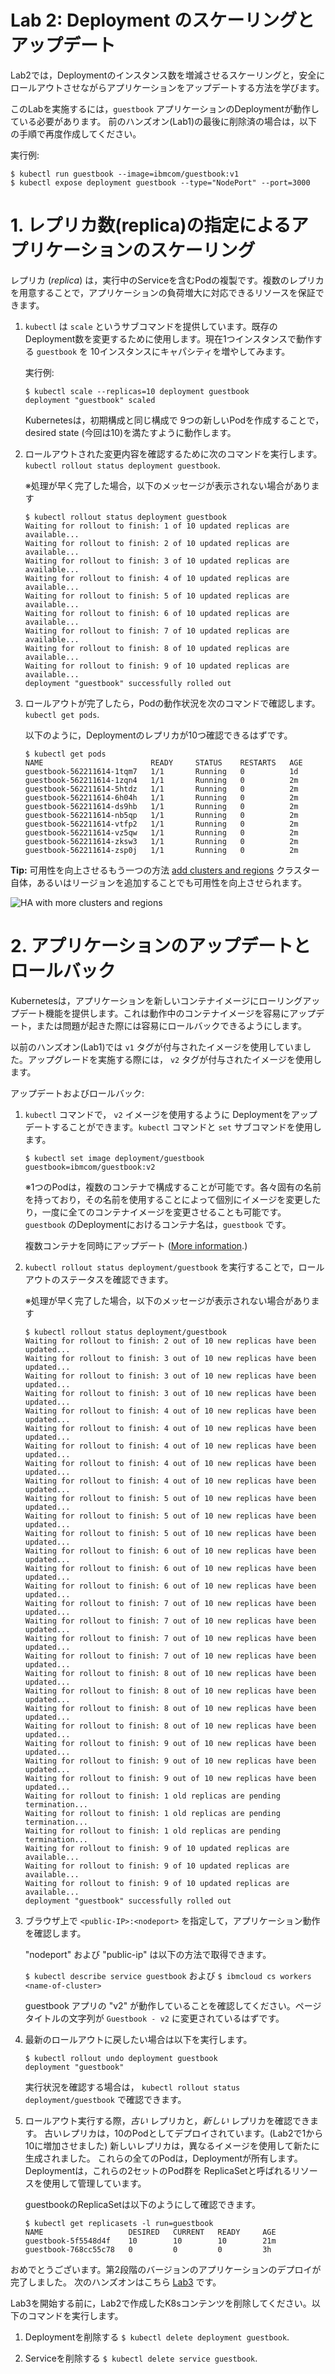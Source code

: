 # Lab 2: Deployment のスケーリングとアップデート

Lab2では，Deploymentのインスタンス数を増減させるスケーリングと，安全にロールアウトさせながらアプリケーションをアップデートする方法を学びます。 

このLabを実施するには，`guestbook` アプリケーションのDeploymentが動作している必要があります。
前のハンズオン(Lab1)の最後に削除済の場合は，以下の手順で再度作成してください。

実行例:

```console
$ kubectl run guestbook --image=ibmcom/guestbook:v1
$ kubectl expose deployment guestbook --type="NodePort" --port=3000
```
    
# 1. レプリカ数(replica)の指定によるアプリケーションのスケーリング

レプリカ (*replica*) は，実行中のServiceを含むPodの複製です。複数のレプリカを用意することで，アプリケーションの負荷増大に対応できるリソースを保証できます。

1. `kubectl` は `scale` というサブコマンドを提供しています。既存のDeployment数を変更するために使用します。現在1つインスタンスで動作する `guestbook` を 10インスタンスにキャパシティを増やしてみます。

    実行例:

   ``` console
   $ kubectl scale --replicas=10 deployment guestbook
   deployment "guestbook" scaled
   ```

   Kubernetesは，初期構成と同じ構成で 9つの新しいPodを作成することで，desired state (今回は10)を満たすように動作します。

2. ロールアウトされた変更内容を確認するために次のコマンドを実行します。 `kubectl rollout status deployment guestbook`.

    ※処理が早く完了した場合，以下のメッセージが表示されない場合があります

   ```console
   $ kubectl rollout status deployment guestbook
   Waiting for rollout to finish: 1 of 10 updated replicas are available...
   Waiting for rollout to finish: 2 of 10 updated replicas are available...
   Waiting for rollout to finish: 3 of 10 updated replicas are available...
   Waiting for rollout to finish: 4 of 10 updated replicas are available...
   Waiting for rollout to finish: 5 of 10 updated replicas are available...
   Waiting for rollout to finish: 6 of 10 updated replicas are available...
   Waiting for rollout to finish: 7 of 10 updated replicas are available...
   Waiting for rollout to finish: 8 of 10 updated replicas are available...
   Waiting for rollout to finish: 9 of 10 updated replicas are available...
   deployment "guestbook" successfully rolled out
   ```

3. ロールアウトが完了したら，Podの動作状況を次のコマンドで確認します。 `kubectl get pods`.

   以下のように，Deploymentのレプリカが10つ確認できるはずです。

   ```console
   $ kubectl get pods
   NAME                        READY     STATUS    RESTARTS   AGE
   guestbook-562211614-1tqm7   1/1       Running   0          1d
   guestbook-562211614-1zqn4   1/1       Running   0          2m
   guestbook-562211614-5htdz   1/1       Running   0          2m
   guestbook-562211614-6h04h   1/1       Running   0          2m
   guestbook-562211614-ds9hb   1/1       Running   0          2m
   guestbook-562211614-nb5qp   1/1       Running   0          2m
   guestbook-562211614-vtfp2   1/1       Running   0          2m
   guestbook-562211614-vz5qw   1/1       Running   0          2m
   guestbook-562211614-zksw3   1/1       Running   0          2m
   guestbook-562211614-zsp0j   1/1       Running   0          2m
   ```

**Tip:** 可用性を向上させるもう一つの方法
[add clusters and regions](https://console.bluemix.net/docs/containers/cs_planning.html#cs_planning_cluster_config)
クラスター自体，あるいはリージョンを追加することでも可用性を向上させられます。

![HA with more clusters and regions](../images/cluster_ha_roadmap.png)

# 2. アプリケーションのアップデートとロールバック

Kubernetesは，アプリケーションを新しいコンテナイメージにローリングアップデート機能を提供します。これは動作中のコンテナイメージを容易にアップデート，または問題が起きた際には容易にロールバックできるようにします。

以前のハンズオン(Lab1)では `v1` タグが付与されたイメージを使用していました。アップグレードを実施する際には， `v2` タグが付与されたイメージを使用します。

アップデートおよびロールバック:
1. `kubectl` コマンドで， `v2` イメージを使用するように Deploymentをアップデートすることができます。`kubectl` コマンドと `set` サブコマンドを使用します。

    ```$ kubectl set image deployment/guestbook guestbook=ibmcom/guestbook:v2```

   ※1つのPodは，複数のコンテナで構成することが可能です。各々固有の名前を持っており，その名前を使用することによって個別にイメージを変更したり，一度に全てのコンテナイメージを変更させることも可能です。
   `guestbook` のDeploymentにおけるコンテナ名は，`guestbook` です。

    複数コンテナを同時にアップデート 
    ([More information](https://kubernetes.io/docs/user-guide/kubectl/kubectl_set_image/).)

2. `kubectl rollout status deployment/guestbook` を実行することで，ロールアウトのステータスを確認できます。
    
    ※処理が早く完了した場合，以下のメッセージが表示されない場合があります

   ```console
   $ kubectl rollout status deployment/guestbook
   Waiting for rollout to finish: 2 out of 10 new replicas have been updated...
   Waiting for rollout to finish: 3 out of 10 new replicas have been updated...
   Waiting for rollout to finish: 3 out of 10 new replicas have been updated...
   Waiting for rollout to finish: 3 out of 10 new replicas have been updated...
   Waiting for rollout to finish: 4 out of 10 new replicas have been updated...
   Waiting for rollout to finish: 4 out of 10 new replicas have been updated...
   Waiting for rollout to finish: 4 out of 10 new replicas have been updated...
   Waiting for rollout to finish: 4 out of 10 new replicas have been updated...
   Waiting for rollout to finish: 4 out of 10 new replicas have been updated...
   Waiting for rollout to finish: 5 out of 10 new replicas have been updated...
   Waiting for rollout to finish: 5 out of 10 new replicas have been updated...
   Waiting for rollout to finish: 5 out of 10 new replicas have been updated...
   Waiting for rollout to finish: 6 out of 10 new replicas have been updated...
   Waiting for rollout to finish: 6 out of 10 new replicas have been updated...
   Waiting for rollout to finish: 6 out of 10 new replicas have been updated...
   Waiting for rollout to finish: 7 out of 10 new replicas have been updated...
   Waiting for rollout to finish: 7 out of 10 new replicas have been updated...
   Waiting for rollout to finish: 7 out of 10 new replicas have been updated...
   Waiting for rollout to finish: 7 out of 10 new replicas have been updated...
   Waiting for rollout to finish: 8 out of 10 new replicas have been updated...
   Waiting for rollout to finish: 8 out of 10 new replicas have been updated...
   Waiting for rollout to finish: 8 out of 10 new replicas have been updated...
   Waiting for rollout to finish: 8 out of 10 new replicas have been updated...
   Waiting for rollout to finish: 9 out of 10 new replicas have been updated...
   Waiting for rollout to finish: 9 out of 10 new replicas have been updated...
   Waiting for rollout to finish: 9 out of 10 new replicas have been updated...
   Waiting for rollout to finish: 1 old replicas are pending termination...
   Waiting for rollout to finish: 1 old replicas are pending termination...
   Waiting for rollout to finish: 1 old replicas are pending termination...
   Waiting for rollout to finish: 9 of 10 updated replicas are available...
   Waiting for rollout to finish: 9 of 10 updated replicas are available...
   Waiting for rollout to finish: 9 of 10 updated replicas are available...
   deployment "guestbook" successfully rolled out
   ```

3. ブラウザ上で `<public-IP>:<nodeport>` を指定して，アプリケーション動作を確認します。

   "nodeport" および "public-ip" は以下の方法で取得できます。

   `$ kubectl describe service guestbook`
   および
   `$ ibmcloud cs workers <name-of-cluster>`

   guestbook アプリの "v2" が動作していることを確認してください。ページタイトルの文字列が `Guestbook - v2` に変更されているはずです。

4. 最新のロールアウトに戻したい場合は以下を実行します。

   ```console
   $ kubectl rollout undo deployment guestbook
   deployment "guestbook"
   ```

   実行状況を確認する場合は， `kubectl rollout status deployment/guestbook` で確認できます。
   
5. ロールアウト実行する際，*古い* レプリカと，*新しい* レプリカを確認できます。
   古いレプリカは，10のPodとしてデプロイされています。(Lab2で1から10に増加させました)
   新しいレプリカは，異なるイメージを使用して新たに生成されました。
   これらの全てのPodは，Deploymentが所有します。
   Deploymentは，これらの2セットのPod群を ReplicaSetと呼ばれるリソースを使用して管理しています。
   
   guestbookのReplicaSetは以下のようにして確認できます。
   
   ```console
   $ kubectl get replicasets -l run=guestbook
   NAME                   DESIRED   CURRENT   READY     AGE
   guestbook-5f5548d4f    10        10        10        21m
   guestbook-768cc55c78   0         0         0         3h
   ```

おめでとうございます。第2段階のバージョンのアプリケーションのデプロイが完了しました。
次のハンズオンはこちら [Lab3](../Lab3/README.md) です。

Lab3を開始する前に，Lab2で作成したK8sコンテンツを削除してください。以下のコマンドを実行します。

  1. Deploymentを削除する `$ kubectl delete deployment guestbook`.

  2. Serviceを削除する `$ kubectl delete service guestbook`.
  
